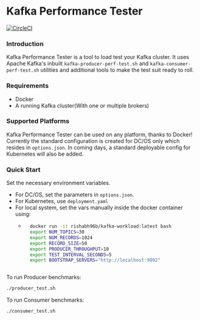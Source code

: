 # Kafka Performance Tester

[![CircleCI](https://circleci.com/gh/rishabh96b/kafka-perf-test.svg?style=svg)](https://circleci.com/gh/rishabh96b/kafka-perf-test)

### Introduction ###
Kafka Performance Tester is a tool to load test your Kafka cluster. It uses Apache Kafka's inbuilt `kafka-producer-perf-test.sh` and `kafka-consumer-perf-test.sh` utilities and additional tools to make the test suit ready to roll.

### Requirements ###
- Docker
- A running Kafka cluster(With one or multiple brokers)

### Supported Platforms ###
Kafka Performance Tester can be used on any platform, thanks to Docker! Currently the standard configuration is created for DC/OS only which resides in `options.json`. In coming days, a standard deployable config for Kubernetes will also be added.

### Quick Start ###
Set the necessary environment variables.
- For DC/OS, set the parameters in `options.json`.
- For Kubernetes, use `deployment.yaml`
- For local system, set the vars manually inside the docker container using:
	- ```bash
		docker run -it rishabh96b/kafka-workload:latest bash
		export NUM_TOPICS=30
		export NUM_RECORDS=1024
		export RECORD_SIZE=50
		export PRODUCER_THROUGHPUT=10
		export TEST_INTERVAL_SECONDS=5
		export BOOTSTRAP_SERVERS="http://localhost:9092"
	```
To run Producer benchmarks:
```bash
./producer_test.sh
```
To run Consumer benchmarks:
```bash
./consumer_test.sh
```
